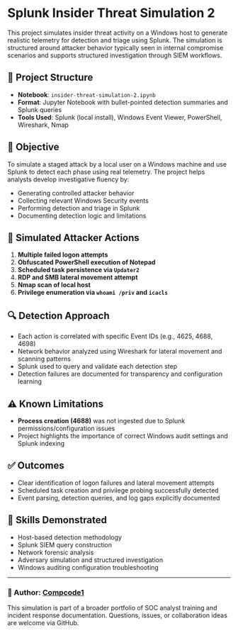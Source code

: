 # Splunk Insider Threat Simulation 2

This project simulates insider threat activity on a Windows host to generate realistic telemetry for detection and triage using Splunk. The simulation is structured around attacker behavior typically seen in internal compromise scenarios and supports structured investigation through SIEM workflows.

## 📁 Project Structure

- **Notebook**: `insider-threat-simulation-2.ipynb`
- **Format**: Jupyter Notebook with bullet-pointed detection summaries and Splunk queries
- **Tools Used**: Splunk (local install), Windows Event Viewer, PowerShell, Wireshark, Nmap

## 🎯 Objective

To simulate a staged attack by a local user on a Windows machine and use Splunk to detect each phase using real telemetry. The project helps analysts develop investigative fluency by:
- Generating controlled attacker behavior
- Collecting relevant Windows Security events
- Performing detection and triage in Splunk
- Documenting detection logic and limitations

## 🧪 Simulated Attacker Actions

1. **Multiple failed logon attempts**
2. **Obfuscated PowerShell execution of Notepad**
3. **Scheduled task persistence via `Updater2`**
4. **RDP and SMB lateral movement attempt**
5. **Nmap scan of local host**
6. **Privilege enumeration via `whoami /priv` and `icacls`**

## 🔍 Detection Approach

- Each action is correlated with specific Event IDs (e.g., 4625, 4688, 4698)
- Network behavior analyzed using Wireshark for lateral movement and scanning patterns
- Splunk used to query and validate each detection step
- Detection failures are documented for transparency and configuration learning

## ⚠️ Known Limitations

- **Process creation (4688)** was not ingested due to Splunk permissions/configuration issues
- Project highlights the importance of correct Windows audit settings and Splunk indexing

## ✅ Outcomes

- Clear identification of logon failures and lateral movement attempts
- Scheduled task creation and privilege probing successfully detected
- Event parsing, detection queries, and log gaps explicitly documented

## 🧠 Skills Demonstrated

- Host-based detection methodology
- Splunk SIEM query construction
- Network forensic analysis
- Adversary simulation and structured investigation
- Windows auditing configuration troubleshooting

---

### 📌 Author: [Compcode1](https://github.com/Compcode1)

This simulation is part of a broader portfolio of SOC analyst training and incident response documentation. Questions, issues, or collaboration ideas are welcome via GitHub.

